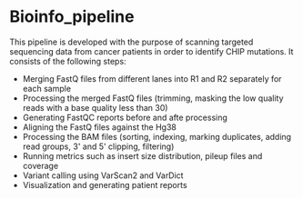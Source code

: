 # Bioinfo_pipeline

This pipeline is developed with the purpose of scanning targeted sequencing data from cancer patients in order to identify CHIP mutations. 
It consists of the following steps: 
- Merging FastQ files from different lanes into R1 and R2 separately for each sample 
- Processing the merged FastQ files (trimming, masking the low quality reads with a base quality less than 30)
- Generating FastQC reports before and afte processing
- Aligning the FastQ files against the Hg38
- Processing the BAM files (sorting, indexing, marking duplicates, adding read groups, 3' and 5' clipping, filtering)
- Running metrics such as insert size distribution, pileup files and coverage
- Variant calling using VarScan2 and VarDict
- Visualization and generating patient reports
